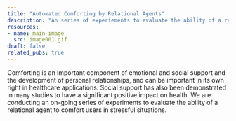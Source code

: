 ```yaml
---
title: "Automated Comforting by Relational Agents"
description: "An series of experiements to evaluate the ability of a relational agent to comfort users in stressful situations."
resources:
- name: main image
  src: image001.gif
draft: false
related_pubs: true
---
```


Comforting is an important component of emotional and social support and the development of personal relationships, and can be important in its own right in healthcare applications. Social support has also been demonstrated in many studies to have a significant positive impact on health. We are conducting an on-going series of experiments to evaluate the ability of a relational agent to comfort users in stressful situations.


